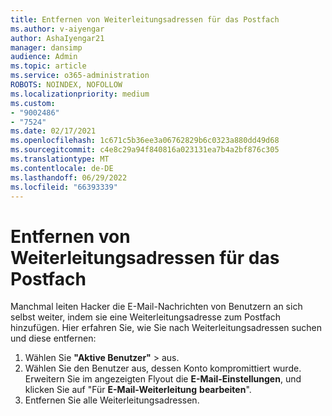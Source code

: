 ```yaml
---
title: Entfernen von Weiterleitungsadressen für das Postfach
ms.author: v-aiyengar
author: AshaIyengar21
manager: dansimp
audience: Admin
ms.topic: article
ms.service: o365-administration
ROBOTS: NOINDEX, NOFOLLOW
ms.localizationpriority: medium
ms.custom:
- "9002486"
- "7524"
ms.date: 02/17/2021
ms.openlocfilehash: 1c671c5b36ee3a06762829b6c0323a880dd49d68
ms.sourcegitcommit: c4e8c29a94f840816a023131ea7b4a2bf876c305
ms.translationtype: MT
ms.contentlocale: de-DE
ms.lasthandoff: 06/29/2022
ms.locfileid: "66393339"
---
```

# <a name="remove-forwarding-addresses-on-the-mailbox"></a>Entfernen von Weiterleitungsadressen für das Postfach

Manchmal leiten Hacker die E-Mail-Nachrichten von Benutzern an sich selbst weiter, indem sie eine Weiterleitungsadresse zum Postfach hinzufügen. Hier erfahren Sie, wie Sie nach Weiterleitungsadressen suchen und diese entfernen:

1. Wählen Sie **"Aktive Benutzer"** >  aus.**[](https://go.microsoft.com/fwlink/p/?linkid=834822)**
1. Wählen Sie den Benutzer aus, dessen Konto kompromittiert wurde. Erweitern Sie im angezeigten Flyout die **E-Mail-Einstellungen**, und klicken Sie auf "Für **E-Mail-Weiterleitung** **bearbeiten**".
1. Entfernen Sie alle Weiterleitungsadressen.
